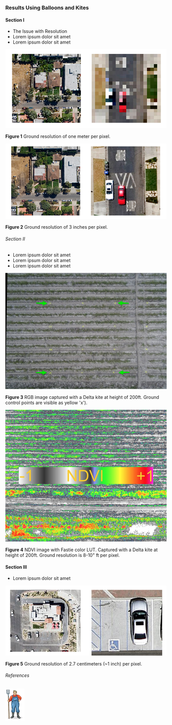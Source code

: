 ### Results Using Balloons and Kites

#### Section I

* The Issue with Resolution
* Lorem ipsum dolor sit amet
* Lorem ipsum dolor sit amet

![](img/1m-resolution.png)

__Figure 1__ Ground resolution of one meter per pixel.
 
![](img/3in-resolution.png)

__Figure 2__ Ground resolution of 3 inches per pixel.

###### Section II

* Lorem ipsum dolor sit amet
* Lorem ipsum dolor sit amet
* Lorem ipsum dolor sit amet

![](img/kite_image_rgb.png)

__Figure 3__ RGB image captured with a Delta kite at height of 200ft. Ground control points are visible as yellow 'x').


![](img/kite_image_ndvi.png)

__Figure 4__ NDVI image with Fastie color LUT. Captured with a Delta kite at height of 200ft. Ground resolution is 8-10" ft per pixel.



#### Section III

* Lorem ipsum dolor sit amet

![](img/1in-resolution.png)

__Figure 5__ Ground resolution of 2.7 centimeters (~1 inch) per pixel.



###### References

![](img/farmera.png) 
